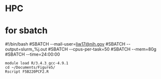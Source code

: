 # HPC

# for sbatch

#!/bin/bash
#SBATCH --mail-user=liw17@nih.gov
#SBATCH --output=slurm_%j.out
#SBATCH --cpus-per-task=50
#SBATCH --mem=80g
#SBATCH --time=24:00:00

	module load R/3.4.3_gcc-4.9.1
	cd ~/Documents/Figure5/
	Rscript F5B220PCF2.R
	
